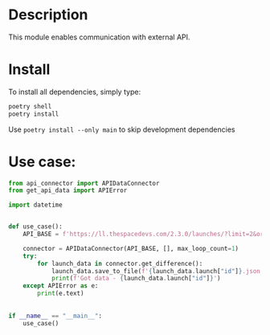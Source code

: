 # Description
This module enables communication with external API. 

# Install
To install all dependencies, simply type:
```bash
poetry shell
poetry install
```

Use `poetry install --only main` to skip development dependencies

# Use case:
```python
from api_connector import APIDataConnector
from get_api_data import APIError

import datetime


def use_case():
    API_BASE = f'https://ll.thespacedevs.com/2.3.0/launches/?limit=2&ordering=net&net__gte={datetime.datetime.now().isoformat()}&format=json&mode=list'

    connector = APIDataConnector(API_BASE, [], max_loop_count=1)
    try:
        for launch_data in connector.get_difference():
            launch_data.save_to_file(f'{launch_data.launch["id"]}.json')
            print(f'Got data - {launch_data.launch["id"]}')
    except APIError as e:
        print(e.text)
        
        
if __name__ == "__main__":
    use_case()

```
